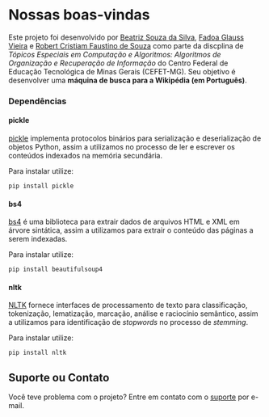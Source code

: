 # Nossas boas-vindas

Este projeto foi desenvolvido por [Beatriz Souza da Silva](https://github.com/bia-souza), [Fadoa Glauss Vieira](https://github.com/fadoaglauss) e [Robert Cristiam Faustino de Souza](https://github.com/hobbitx) como parte da discplina de _Tópicos Especiais em Computação e Algoritmos: Algoritmos de Organização e Recuperação de Informação_ do Centro Federal de Educação Tecnológica de Minas Gerais (CEFET-MG). Seu objetivo é desenvolver uma **máquina de busca para a Wikipédia (em Português)**.

### Dependências
#### pickle
[pickle](https://docs.python.org/3/library/pickle.html) implementa protocolos binários para serialização e deserialização de objetos Python, assim a utilizamos no processo de ler e escrever os conteúdos indexados na memória secundária. 

Para instalar utilize:
```
pip install pickle
```
#### bs4

[bs4](https://www.crummy.com/software/BeautifulSoup/) é uma biblioteca para extrair dados de arquivos HTML e XML em árvore sintática, assim a utilizamos para extrair o conteúdo das páginas a serem indexadas.

Para instalar utilize:
```
pip install beautifulsoup4
```
#### nltk
[NLTK](https://www.nltk.org/) fornece interfaces de processamento de texto para classificação, tokenização, lematização, marcação, análise e raciocínio semântico, assim a utilizamos para identificação de *stopwords* no processo de *stemming*.

Para instalar utilize:
```
pip install nltk
```

## Suporte ou Contato
Você teve problema com o projeto? Entre em contato com o [suporte](mailto:fadoa.glauss@gmail.com) por e-mail.

